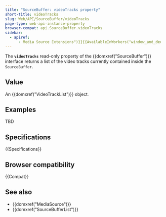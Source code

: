 ```yaml
---
title: "SourceBuffer: videoTracks property"
short-title: videoTracks
slug: Web/API/SourceBuffer/videoTracks
page-type: web-api-instance-property
browser-compat: api.SourceBuffer.videoTracks
sidebar:
  - apiref:
      - Media Source Extensions")}}{{AvailableInWorkers("window_and_dedicated
---
```


The **`videoTracks`** read-only property of the
{{domxref("SourceBuffer")}} interface returns a list of the video tracks currently
contained inside the `SourceBuffer`.

## Value

An {{domxref("VideoTrackList")}} object.

## Examples

TBD

## Specifications

{{Specifications}}

## Browser compatibility

{{Compat}}

## See also

- {{domxref("MediaSource")}}
- {{domxref("SourceBufferList")}}

